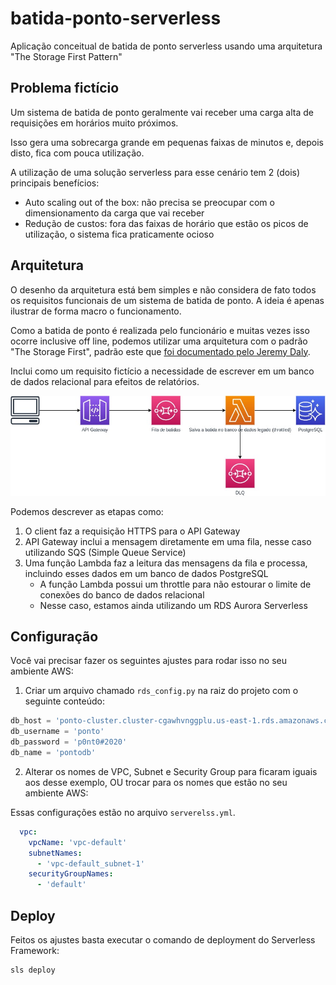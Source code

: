 # batida-ponto-serverless
Aplicação conceitual de batida de ponto serverless usando uma arquitetura "The Storage First Pattern"

## Problema fictício

Um sistema de batida de ponto geralmente vai receber uma carga alta de requisições em horários muito próximos.

Isso gera uma sobrecarga grande em pequenas faixas de minutos e, depois disto, fica com pouca utilização.

A utilização de uma solução serverless para esse cenário tem 2 (dois) principais benefícios:
* Auto scaling out of the box: não precisa se preocupar com o dimensionamento da carga que vai receber
* Redução de custos: fora das faixas de horário que estão os picos de utilização, o sistema fica praticamente ocioso

## Arquitetura

O desenho da arquitetura está bem simples e não considera de fato todos os requisitos funcionais de um sistema de batida de ponto. A ideia é apenas ilustrar de forma macro o funcionamento.

Como a batida de ponto é realizada pelo funcionário e muitas vezes isso ocorre inclusive off line, podemos utilizar uma arquitetura com o padrão "The Storage First", padrão este que [foi documentado pelo Jeremy Daly](https://www.jeremydaly.com/the-storage-first-pattern/).

Inclui como um requisito fictício a necessidade de escrever em um banco de dados relacional para efeitos de relatórios.

![](images/batida-ponto-serverless.jpg)

Podemos descrever as etapas como:
1. O client faz a requisição HTTPS para o API Gateway
2. API Gateway inclui a mensagem diretamente em uma fila, nesse caso utilizando SQS (Simple Queue Service)
3. Uma função Lambda faz a leitura das mensagens da fila e processa, incluindo esses dados em um banco de dados PostgreSQL
    * A função Lambda possui um throttle para não estourar o limite de conexões do banco de dados relacional
    * Nesse caso, estamos ainda utilizando um RDS Aurora Serverless

## Configuração

Você vai precisar fazer os seguintes ajustes para rodar isso no seu ambiente AWS:

1. Criar um arquivo chamado `rds_config.py` na raiz do projeto com o seguinte conteúdo:
```python
db_host = 'ponto-cluster.cluster-cgawhvnggplu.us-east-1.rds.amazonaws.com'
db_username = 'ponto'
db_password = 'p0nt0#2020'
db_name = 'pontodb'
```
2. Alterar os nomes de VPC, Subnet e Security Group para ficaram iguais aos desse exemplo, OU trocar para os nomes que estão no seu ambiente AWS:

Essas configurações estão no arquivo `serverelss.yml`.
```yaml
  vpc:
    vpcName: 'vpc-default'
    subnetNames:
      - 'vpc-default_subnet-1'
    securityGroupNames:
      - 'default'
```

## Deploy

Feitos os ajustes basta executar o comando de deployment do Serverless Framework:
```bash
sls deploy
```